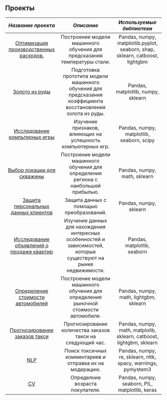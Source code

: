 ## Проекты 
| *Название проекта*    | *Описание*             | *Используемые библиотеки*   |
| :-------------------: | :--------------------: |:---------------------------:|
| [Оптимизация производственных расходов. ](https://github.com/fedoroffs885/projects-1/tree/main/graduation%20project)| Построение модели машинного обучения для предсказания температуры стали. |Pandas, numpy, matplotlib.pyplot, seaborn, shap, sklearn, catboost, lightgbm|
| [Золото из руды](https://github.com/fedoroffs885/projects-1/tree/main/gold)| Подготовка прототипа модели машинного обучения для предсказания коэффициента восстановления золота из руды. |Pandas, matplotlib, numpy, sklearn|
| [Исследование компьтерных игры](https://github.com/fedoroffs885/projects-1/tree/main/games) | Изучение признаков, влияющих на успешность компьютерных игр. | Pandas, numpy, matplotlib, seaborn, scipy |
| [Выбор локации для скважины](https://github.com/fedoroffs885/projects-1/tree/main/wells) | Построение модели машинного обучения для определения региона с наибольшей прибылью. | Pandas, numpy, math, sklearn |
| [Защита персональных данных клиентов](https://github.com/fedoroffs885/projects-1/tree/main/personal%20data%20protection) | Защита данных с помощью преобразований. | Pandas, numpy, sklearn |
| [Исследование объявлений о продаже квартир](https://github.com/fedoroffs885/projects-1/tree/main/sale%20of%20real%20estate) | Изучение данных для нахождения интересных особенностей и зависимостей, которые существуют на рынке недвижимости. | Pandas, matplotlib, seaborn |
| [Определение стоимости автомобилей](https://github.com/fedoroffs885/projects-1/tree/main/car%20cost) | Построение модели машинного обучения для определения рыночной стоимости автомобиля. | Pandas, numpy, math, lightgbm, sklearn |
| [Прогнозирование заказов такси](https://github.com/fedoroffs885/projects-1/tree/main/taxi%20order%20forecasting) | Прогнозирование количества заказов такси на следующий час.| Pandas, numpy, math, matplolib, sklearn, catboost, lightgbm, sklearn |
| [NLP](https://github.com/fedoroffs885/projects-1/tree/main/NLP) | Поиск токсичных комментариев и отправка их на модерацию.| Pandas, numpy, re, sklearn, nltk, spacy, warnings, pymystem3 |
| [CV](https://github.com/fedoroffs885/projects-1/tree/main/CV) | Определние возраста покупателя. | Pandas, numpy, seaborn, PIL, matplotlib, keras |
